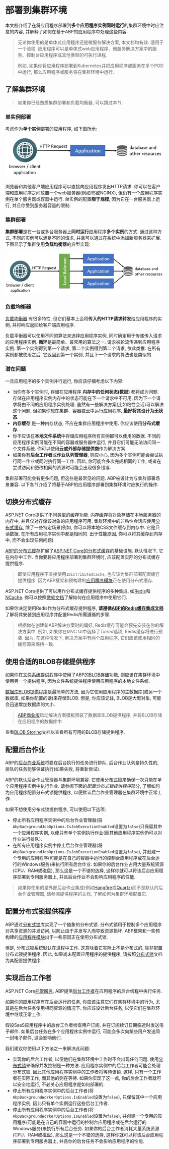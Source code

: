 # 部署到集群环境

本文档介绍了在将应用程序部署到**多个应用程序实例同时运行**的集群环境中时应注意的内容, 并解释了如何在基于ABP的应用程序中处理这些内容. 

> 无论你使用的是单体式应用程序还是微服务解决方案, 本文档均有效. 适用于一个流程. 应用程序可以是单体式web应用程序、微服务解决方案中的服务、控制台应用程序或其他类型的可执行进程. 
>
> 例如, 如果你将应用程序部署到Kubernetes并把应用程序或服务在多个POD中运行, 那么应用程序或服务将在集群环境中运行. 

## 了解集群环境

> 如果你已经熟悉集群部署和负载均衡器, 可以跳过本节. 

### 单实例部署

考虑作为**单个实例**部署的应用程序, 如下图所示:

![deployment-single-instance](../images/deployment-single-instance.png)

浏览器和其他客户端应用程序可以直接向应用程序发出HTTP请求. 你可以在客户端和应用程序之间放置一个web服务器(例如IIS或NGINX), 但仍有一个应用程序实例在单个服务器或容器中运行. 单实例的配置**限于规模**, 因为它在一台服务器上运行, 并且你受到服务器容量的限制. 

### 集群部署

**集群部署**是在一台或多台服务器上**同时运行**应用程序**多个实例**的方式. 通过这种方式, 不同的实例可以满足不同的请求, 并且可以通过在系统中添加新服务器来扩展. 下图显示了集群使用**负载均衡器**的典型实现:

![deployment-clustered](../images/deployment-clustered.png)

### 负载均衡器

[负载均衡器](https://en.wikipedia.org/wiki/Load_balancing_(computing)) 有很多特性, 但它们基本上会将**传入的HTTP请求转发**给应用程序的实例, 并将响应返回给客户端应用程序.

负载平衡器可以使用不同的算法来选择应用程序实例, 同时确定用于传递传入请求的应用程序实例. **循环**是最简单、最常用的算法之一. 请求被轮流传递到应用程序实例. 第一个实例得到第一个请求, 第二个实例得到第二个请求, 依此类推. 在所有实例都被使用之后, 它返回到第一个实例, 并且下一个请求的算法也是类似的.

### 潜在问题

一旦应用程序的多个实例并行运行, 你应该仔细考虑以下内容:

* 当你有多个实例时, 存储在应用程序 **内存中的任何状态(数据)** 都将成为问题. 存储在应用程序实例内存中的状态可能在下一个请求中不可用, 因为下一个请求将由不同的应用程序实例处理. 虽然有一些解决方案(比如粘性会话)可以解决这个问题, 但如果你想在集群、容器或云中运行应用程序, **最好将其设计为无状态**. 
* **内存缓存** 是一种内存状态, 不应在集群应用程序中使用. 你应该使用**分布式缓存**.
* 你不应该在**本地文件系统**中存储应用程序所有实例都可以使用的数据. 不同的应用程序实例可能在不同的容器或服务器中运行, 并且它们可能无法访问同一个文件系统. 你可以使用**云或外部存储提供商**作为解决方案.
* 如果你有**后台工作者**或**作业队列管理器**, 则应小心, 因为多个实例可能会尝试执行同一作业或同时执行同一工作. 因此, 你可能会多次完成相同的工作, 或者在尝试访问和更改相同的资源时可能会出现很多错误.

集群部署可能会有更多问题, 但这些是最常见的问题. ABP被设计为与集群部署场景兼容. 以下各节介绍了将基于ABP的应用程序部署到集群环境时应执行的操作. 

## 切换分布式缓存

ASP.NET Core提供了不同类型的缓存功能. [内存缓存](https://docs.microsoft.com/en-us/aspnet/core/performance/caching/memory)将对象存储在本地服务器的内存中, 并且仅对存储该对象的应用程序可用. 集群环境中的非粘性会话应使用[分布式缓存](https://docs.microsoft.com/en-us/aspnet/core/performance/caching/distributed), 除了一些特定场景(例如, 你可以将本地CSS文件缓存到内存中. 它是只读数据, 在所有应用程序实例中都是相同的. 出于性能原因, 你可以将其缓存到内存中, 而不会出现任何问题).

[ABP的分布式缓存](../Caching.md)扩展了[ASP.NET Core的分布式缓存](https://docs.microsoft.com/en-us/aspnet/core/performance/caching/distributed)的基础设施. 默认情况下, 它在内存中工作. 当你要将应用程序部署到集群环境时, 应该配置实际的分布式缓存提供程序.

> 即使应用程序不直接使用`IDistributedCache`, 也应该为集群部署配置缓存提供程序. 因为ABP框架和预构建的[应用程序模块](../Modules/Index.md)正在使用分布式缓存.

ASP.NET Core提供了可以用作分布式缓存提供程序的多种集成, 如[Redis](https://redis.io/)和[NCache](https://www.alachisoft.com/ncache/). 你可以按照[微软文档](https://docs.microsoft.com/en-us/aspnet/core/performance/caching/distributed)了解如何在应用程序中使用它们.

如果你决定使用Redis作为分布式缓存提供程序, **请遵循[ABP的Redis缓存集成文档](../Redis-Cache.md)** 了解将其安装到应用程序并配置Redis所需遵循的步骤.

> 根据你在创建新ABP解决方案时的偏好, Redis缓存可能会预先安装在你的解决方案中. 例如, 如果你在MVC UI中选择了*Tiered*选项, Redis缓存将进行预装. 因为, 在这种情况下, 解决方案中有两个应用程序, 它们应该使用相同的缓存源来保持一致.

## 使用合适的BLOB存储提供程序

如果你在[文件系统提供程序](../Blob-Storing-File-System.md)中使用了ABP的[BLOB存储](../Blob-Storing.md)功能, 则应该在集群环境中使用另一个提供程序, 因为文件系统提供程序使用应用程序的本地文件系统.

[数据库BLOB提供程序](../Blob-Storing-Database)是最简单的方法, 因为它使用应用程序的主数据库(或另一个数据库, 如果你配置的话)来存储BLOB. 但是, 你应该记住, BLOB是大型对象, 可能会迅速增加数据库的大小.

> [ABP商业版](https://commercial.abp.io/)启动解决方案模板预装了数据库BLOB提供程序, 并将BLOB存储在应用程序的数据库中.

查看[BLOB Storing](../Blob-Storing.md)文档以查看所有可用的BLOB存储提供程序. 

## 配置后台作业

ABP的[后台作业系统](../Background-Jobs.md)将要在后台执行的任务进行排队. 后台作业队列是持久性的, 排队的任务能够保证执行(如果失败, 将重新尝试).

ABP的默认后台作业管理器与集群环境兼容. 它使用[分布式锁](../Distributed-Locking.md)来确保一次只能在单个应用程序实例中执行作业. 请参阅下面的*配置分布式锁提供程序*部分, 了解如何为应用程序配置分布式锁提供程序, 以便默认后台作业管理器在集群环境中正常工作.

如果不想使用分布式锁提供程序, 可以使用以下选项:

* 停止所有应用程序实例中的后台作业管理器(将`AbpBackgroundJobOptions.IsJobExecutionEnabled`设置为`false`)只保留其中一个应用程序实例, 以便只有单个实例执行作业(而其他应用程序实例仍可以对作业进行排队). 
* 在所有应用程序实例中停止后台作业管理器(将`AbpBackgroundJobOptions.IsJobExecutionEnabled`设置为`false`), 并创建一个专用的应用程序(可能是在自己的容器中运行的控制台应用程序或在后台运行的Windows服务)来执行所有后台作业. 如果你的后台作业占用大量系统资源(CPU、RAM或磁盘), 那么这是一个不错的选择, 这样你就可以将该后台应用程序部署到专用服务器上, 并且后台作业不会影响应用程序的性能.

> 如果你使用的是外部后台作业集成(例如[Hangfire](../Background-Workers-Hangfire.md)或[Quartz](../Background-Workers-Quartz.md))而不是默认的后台作业管理器, 请参阅提供程序的文档, 了解如何为集群环境配置它.

## 配置分布式锁提供程序

ABP通过[分布式锁](https://github.com/madelson/DistributedLock)库实现了一个抽象的分布式锁. 分布式锁用于控制多个应用程序对共享资源的并发访问, 以防止由于并发写入而导致资源损坏. ABP框架和一些预构建的[应用程序模块](../Modules/Index.md)出于一些原因正在使用分布式锁.

但是, 分布式锁系统默认在进程中工作. 这意味着它实际上不是分布式的, 除非配置分布式锁提供程序. 因此, 如果尚未配置应用程序的提供程序, 请按照[分布式锁](../Distributed-Locking.md)文档为其配置提供程序.

## 实现后台工作者

ASP.NET Core[托管服务](https://docs.microsoft.com/en-us/aspnet/core/fundamentals/host/hosted-services), ABP提供[后台工作者](../Background-Workers.md)在应用程序的后台线程中执行任务.

如果你的应用程序有在后台运行的任务, 你应该注意它们在集群环境中的行为, 尤其是在后台任务使用相同资源的情况下. 你应该设计后台任务, 以便它们在集群环境中继续正常工作.

假设SaaS应用程序中的后台工作者检查用户订阅, 并在订阅续订日期临近时发送电子邮件. 如果后台任务在多个应用程序实例中运行, 可能会多次向某些用户发送同一封电子邮件, 这会影响他们.

我们建议你使用以下方法之一来解决此问题:

* 实现你的后台工作者, 以便他们在集群环境中工作时不会出现任何问题. 使用[分布式锁](../Distributed-Locking.md)来确保并发控制是一种方法. 应用程序实例中的后台工作者可能会处理分布式锁, 因此其他应用程序实例中的工作者将等待该锁. 这样, 只有一个工作者在实际工作, 而其他的则在等待. 如果你实现了这一点, 你的后台工作者就可以安全地运行, 不必关心应用程序是如何部署的.
* 停止所有应用程序实例中的后台工作者(将`AbpBackgroundWorkerOptions.IsEnabled`设置为`false`), 只保留其中一个应用程序实例, 因此只有单个实例运行这些后台工作者.
* 停止所有应用程序实例中的后台工作者(将`AbpBackgroundWorkerOptions.IsEnabled`设置为`false`), 并创建一个专用的应用程序(可能是在自己的容器中运行的控制台应用程序或在后台运行的Windows服务)来执行所有后台任务. 如果你的后台工作者消耗大量系统资源(CPU、RAM或磁盘), 那么这是一个不错的选择, 这样你就可以将该后台应用程序部署到专用服务器上, 并且你的后台任务不会影响应用程序的性能.
